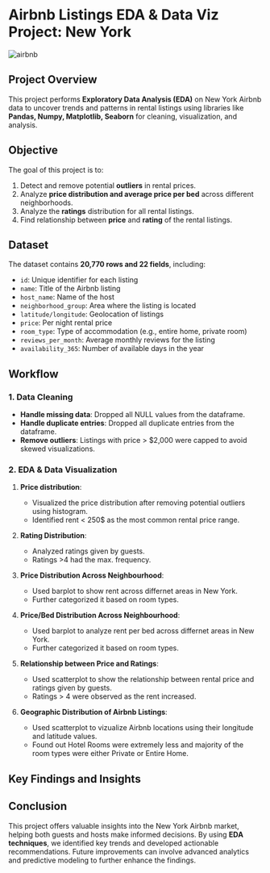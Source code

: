 # Airbnb Listings EDA & Data Viz Project: New York

![airbnb](https://github.com/user-attachments/assets/d398a6cc-0fda-497c-ba56-af43db453aa4)

## Project Overview
This project performs **Exploratory Data Analysis (EDA)** on New York Airbnb data to uncover trends and patterns in rental listings using libraries like **Pandas, Numpy, Matplotlib, Seaborn** for cleaning, visualization, and analysis. 

## Objective
The goal of this project is to:
1. Detect and remove potential **outliers** in rental prices.
2. Analyze **price distribution and average price per bed** across different neighborhoods.
3. Analyze the **ratings** distribution for all rental listings.
4. Find relationship between **price** and **rating** of the rental listings.

## Dataset
The dataset contains **20,770 rows and 22 fields**, including:
- `id`: Unique identifier for each listing  
- `name`: Title of the Airbnb listing  
- `host_name`: Name of the host  
- `neighborhood_group`: Area where the listing is located  
- `latitude/longitude`: Geolocation of listings  
- `price`: Per night rental price  
- `room_type`: Type of accommodation (e.g., entire home, private room)  
- `reviews_per_month`: Average monthly reviews for the listing  
- `availability_365`: Number of available days in the year

## Workflow

### 1. Data Cleaning
- **Handle missing data**: Dropped all NULL values from the dataframe.
- **Handle duplicate entries**: Dropped all duplicate entries from the dataframe.
- **Remove outliers**: Listings with price > $2,000 were capped to avoid skewed visualizations.

### 2. EDA & Data Visualization
1. **Price distribution**: 
   - Visualized the price distribution after removing potential outliers using histogram.
   - Identified rent < 250$ as the most common rental price range.

2. **Rating Distribution**:
   - Analyzed ratings given by guests.
   - Ratings >4 had the max. frequency.

3. **Price Distribution Across Neighbourhood**:
   - Used barplot to show rent across differnet areas in New York.
   - Further categorized it based on room types.

4. **Price/Bed Distribution Across Neighbourhood**:
   - Used barplot to analyze rent per bed across differnet areas in New York.
   - Further categorized it based on room types.

5. **Relationship between Price and Ratings**:
   - Used scatterplot to show the relationship between rental price and ratings given by guests.
   - Ratings > 4 were observed as the rent increased.

6. **Geographic Distribution of Airbnb Listings**:
   - Used scatterplot to vizualize Airbnb locations using their longitude and latitude values.
   - Found out Hotel Rooms were extremely less and majority of the room types were either Private or Entire Home.

## Key Findings and Insights


## Conclusion
This project offers valuable insights into the New York Airbnb market, helping both guests and hosts make informed decisions. By using **EDA techniques**, we identified key trends and developed actionable recommendations. Future improvements can involve advanced analytics and predictive modeling to further enhance the findings.
